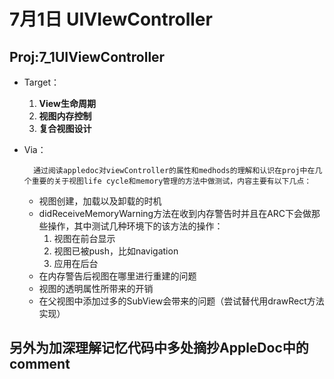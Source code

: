7月1日 UIVIewController
====
Proj:7_1UIViewController
---
* Target：
	1. **View生命周期**
	2. **视图内存控制**
	3. **复合视图设计**

* Via：

		通过阅读appledoc对viewController的属性和medhods的理解和认识在proj中在几个重要的关于视图life cycle和memory管理的方法中做测试，内容主要有以下几点：
		
	* 视图创建，加载以及卸载的时机
	* didReceiveMemoryWarning方法在收到内存警告时并且在ARC下会做那些操作，其中测试几种环境下的该方法的操作：
		1. 视图在前台显示
		2. 视图已被push，比如navigation
		3. 应用在后台
	* 在内存警告后视图在哪里进行重建的问题
	* 视图的透明属性所带来的开销
	* 在父视图中添加过多的SubView会带来的问题（尝试替代用drawRect方法实现）
	
另外为加深理解记忆代码中多处摘抄AppleDoc中的comment
--
		
	 